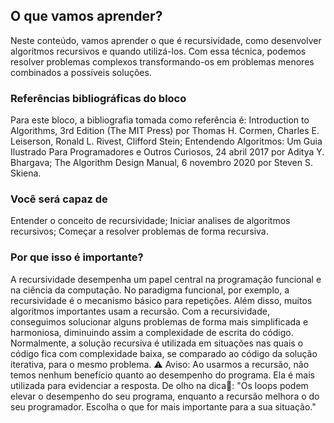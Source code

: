 ## O que vamos aprender?

Neste conteúdo, vamos aprender o que é recursividade, como desenvolver algoritmos recursivos e quando utilizá-los. Com essa técnica, podemos resolver problemas complexos transformando-os em problemas menores combinados a possíveis soluções.

### Referências bibliográficas do bloco

Para este bloco, a bibliografia tomada como referência é:
Introduction to Algorithms, 3rd Edition (The MIT Press) por Thomas H. Cormen, Charles E. Leiserson, Ronald L. Rivest, Clifford Stein;
Entendendo Algoritmos: Um Guia Ilustrado Para Programadores e Outros Curiosos, 24 abril 2017 por Aditya Y. Bhargava;
The Algorithm Design Manual, 6 novembro 2020 por Steven S. Skiena.

### Você será capaz de

Entender o conceito de recursividade;
Iniciar analises de algoritmos recursivos;
Começar a resolver problemas de forma recursiva.

### Por que isso é importante?

A recursividade desempenha um papel central na programação funcional e na ciência da computação. No paradigma funcional, por exemplo, a recursividade é o mecanismo básico para repetições. Além disso, muitos algoritmos importantes usam a recursão.
Com a recursividade, conseguimos solucionar alguns problemas de forma mais simplificada e harmoniosa, diminuindo assim a complexidade de escrita do código.
Normalmente, a solução recursiva é utilizada em situações nas quais o código fica com complexidade baixa, se comparado ao código da solução iterativa, para o mesmo problema.
⚠️ Aviso: Ao usarmos a recursão, não temos nenhum benefício quanto ao desempenho do programa. Ela é mais utilizada para evidenciar a resposta.
De olho na dica👀: "Os loops podem elevar o desempenho do seu programa, enquanto a recursão melhora o do seu programador. Escolha o que for mais importante para a sua situação."
